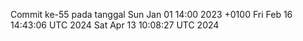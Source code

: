 Commit ke-55 pada tanggal Sun Jan 01 14:00 2023 +0100
Fri Feb 16 14:43:06 UTC 2024
Sat Apr 13 10:08:27 UTC 2024
